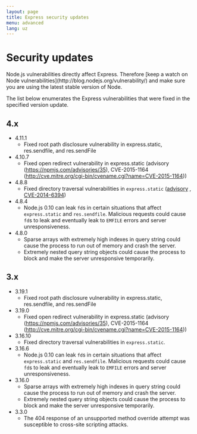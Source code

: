```yaml
---
layout: page
title: Express security updates
menu: advanced
lang: uz
---
```


# Security updates

<div class="doc-box doc-notice" markdown="1">
Node.js vulnerabilities directly affect Express. Therefore [keep a watch on Node vulnerabilities](http://blog.nodejs.org/vulnerability/) and make sure you are using the latest stable version of Node.
</div>

The list below enumerates the Express vulnerabilities that were fixed in the specified version update.

## 4.x

- 4.11.1
  - Fixed root path disclosure vulnerability in express.static, res.sendfile, and res.sendFile
- 4.10.7
  - Fixed open redirect vulnerability in express.static (advisory (https://npmjs.com/advisories/35), CVE-2015-1164 (http://cve.mitre.org/cgi-bin/cvename.cgi?name=CVE-2015-1164))
- 4.8.8
  - Fixed directory traversal vulnerabilities in `express.static` ([advisory](http://npmjs.com/advisories/32) , [CVE-2014-6394](http://cve.mitre.org/cgi-bin/cvename.cgi?name=CVE-2014-6394))
- 4.8.4
  - Node.js 0.10 can leak `fd`s in certain situations that affect `express.static` and `res.sendfile`. Malicious requests could cause `fd`s to leak and eventually leak to `EMFILE` errors and server unresponsiveness.
- 4.8.0
  - Sparse arrays with extremely high indexes in query string could cause the process to run out of memory and crash the server.
  - Extremely nested query string objects could cause the process to block and make the server unresponsive temporarily.

## 3.x

- 3.19.1
  - Fixed root path disclosure vulnerability in express.static, res.sendfile, and res.sendFile
- 3.19.0
  - Fixed open redirect vulnerability in express.static (advisory (https://npmjs.com/advisories/35), CVE-2015-1164 (http://cve.mitre.org/cgi-bin/cvename.cgi?name=CVE-2015-1164))
- 3.16.10
  - Fixed directory traversal vulnerabilities in `express.static`.
- 3.16.6
  - Node.js 0.10 can leak `fd`s in certain situations that affect `express.static` and `res.sendfile`. Malicious requests could cause `fd`s to leak and eventually leak to `EMFILE` errors and server unresponsiveness.
- 3.16.0
  - Sparse arrays with extremely high indexes in query string could cause the process to run out of memory and crash the server.
  - Extremely nested query string objects could cause the process to block and make the server unresponsive temporarily.
- 3.3.0
  - The 404 response of an unsupported method override attempt was susceptible to cross-site scripting attacks.
